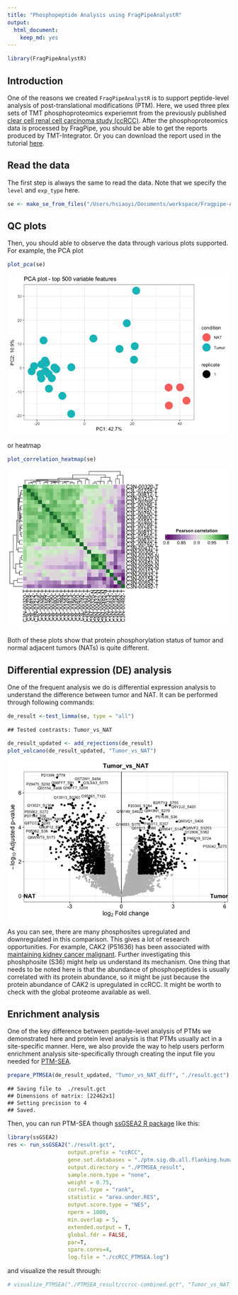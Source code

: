 ```yaml
---
title: "Phosphopeptide Analysis using FragPipeAnalystR"
output:
  html_document:
    keep_md: yes
---
```



```r
library(FragPipeAnalystR)
```

## Introduction
One of the reasons we created `FragPipeAnalystR` is to support peptide-level analysis of post-translational modifications (PTM). Here, we used three plex sets of TMT phosphoproteomics experiemnt from the previously published [clear cell renal cell carcinoma study (ccRCC)](https://www.sciencedirect.com/science/article/pii/S0092867419311237?via%3Dihub). After the phosphoproteomics data is processed by FragPipe, you should be able to get the reports produced by TMT-Integrator. Or you can download the report used in the tutorial [here](https://drive.google.com/drive/u/2/folders/1x8DCxGKdsZQmYGsv3vSWfj1IYRPzykmT).

## Read the data

The first step is always the same to read the data. Note that we specify the `level` and `exp_type` here.

```r
se <- make_se_from_files("/Users/hsiaoyi/Documents/workspace/Fragpipe-Analyst-Datasets/TMT/ccRCC_p_nccRCC_plex/abundance_single-site_MD.tsv", "/Users/hsiaoyi/Documents/workspace/Fragpipe-Analyst-Datasets/TMT/ccRCC_p_nccRCC_plex/experiment_annotation_annotated.tsv", level="peptide", type = "TMT", exp_type="phospho")
```

## QC plots

Then, you should able to observe the data through various plots supported. For example, the PCA plot 

```r
plot_pca(se)
```

![](phosphopeptide_tutorial_files/figure-html/unnamed-chunk-2-1.png)<!-- -->

or heatmap

```r
plot_correlation_heatmap(se)
```

![](phosphopeptide_tutorial_files/figure-html/unnamed-chunk-3-1.png)<!-- -->

Both of these plots show that protein phosphorylation status of tumor and normal adjacent tumors (NATs) is quite different.

## Differential expression (DE) analysis

One of the frequent analysis we do is differential expression analysis to understand the difference between tumor and NAT. It can be performed through following commands:


```r
de_result <-test_limma(se, type = "all")
```

```
## Tested contrasts: Tumor_vs_NAT
```

```r
de_result_updated <- add_rejections(de_result)
plot_volcano(de_result_updated, "Tumor_vs_NAT")
```

![](phosphopeptide_tutorial_files/figure-html/unnamed-chunk-4-1.png)<!-- -->

As you can see, there are many phosphosites upregulated and downregulated in this comparison. This gives a lot of research opportunities. For example, CAK2 (P51636) has been associated with [maintaining kidney cancer malignant](https://pubmed.ncbi.nlm.nih.gov/30288056/). Further investigating this phoshphosite (S36) might help us understand its mechanism. One thing that needs to be noted here is that the abundance of phosphopeptides is usually correlated with its protein abundance, so it might be just because the protein abundance of CAK2 is upregulated in ccRCC. It might be worth to check with the global proteome available as well. 

## Enrichment analysis
One of the key difference between peptide-level analysis of PTMs we demonstrated here and protein level analysis is that PTMs usually act in a site-specific manner. Here, we also provide the way to help users perform enrichment analysis site-specifically through creating the input file you needed for [PTM-SEA](https://doi.org/10.1074/mcp.tir118.000943).

```r
prepare_PTMSEA(de_result_updated, "Tumor_vs_NAT_diff", "./result.gct")
```

```
## Saving file to  ./result.gct 
## Dimensions of matrix: [22462x1]
## Setting precision to 4
## Saved.
```

Then, you can run PTM-SEA though [ssGSEA2 R package](https://github.com/nicolerg/ssGSEA2) like this:

```r
library(ssGSEA2)
res <- run_ssGSEA2("./result.gct",
                   output.prefix = "ccRCC",
                   gene.set.databases = "./ptm.sig.db.all.flanking.human/ptm.sig.db.all.flanking.human.v2.0.0.gmt",
                   output.directory = "./PTMSEA_result",
                   sample.norm.type = "none", 
                   weight = 0.75, 
                   correl.type = "rank", 
                   statistic = "area.under.RES",
                   output.score.type = "NES", 
                   nperm = 1000, 
                   min.overlap = 5, 
                   extended.output = T,
                   global.fdr = FALSE,
                   par=T,
                   spare.cores=4,
                   log.file = "./ccRCC_PTMSEA.log")
```

and visualize the result through:


```r
# visualize_PTMSEA("./PTMSEA_result/ccrcc-combined.gct", "Tumor_vs_NAT_diff")
```

